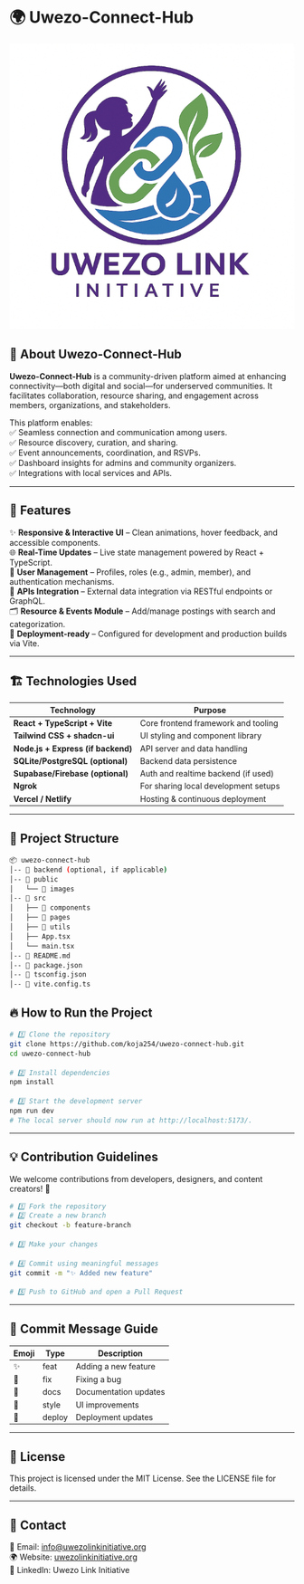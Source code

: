 # 🌍 Uwezo-Connect-Hub

![Uwezo-Connect Hub Logo](/public/images/image-24.png)

## 📌 About Uwezo-Connect-Hub

**Uwezo-Connect-Hub** is a community-driven platform aimed at enhancing connectivity—both digital and social—for underserved communities. It facilitates collaboration, resource sharing, and engagement across members, organizations, and stakeholders.

This platform enables:  
✅ Seamless connection and communication among users.  
✅ Resource discovery, curation, and sharing.  
✅ Event announcements, coordination, and RSVPs.  
✅ Dashboard insights for admins and community organizers.  
✅ Integrations with local services and APIs.

---

## 🚀 Features

✨ **Responsive & Interactive UI** – Clean animations, hover feedback, and accessible components.  
🌐 **Real-Time Updates** – Live state management powered by React + TypeScript.  
👥 **User Management** – Profiles, roles (e.g., admin, member), and authentication mechanisms.  
🔗 **APIs Integration** – External data integration via RESTful endpoints or GraphQL.  
🗂 **Resource & Events Module** – Add/manage postings with search and categorization.  
🚀 **Deployment-ready** – Configured for development and production builds via Vite.

---

## 🏗️ Technologies Used

| Technology                            | Purpose                              |
|--------------------------------------|--------------------------------------|
| **React + TypeScript + Vite**        | Core frontend framework and tooling  |
| **Tailwind CSS + shadcn-ui**         | UI styling and component library     |
| **Node.js + Express (if backend)**   | API server and data handling         |
| **SQLite/PostgreSQL (optional)**     | Backend data persistence             |
| **Supabase/Firebase (optional)**     | Auth and realtime backend (if used)  |
| **Ngrok**                            | For sharing local development setups |
| **Vercel / Netlify**                 | Hosting & continuous deployment      |

---

## 📂 Project Structure

```bash
📦 uwezo-connect-hub
│-- 📁 backend (optional, if applicable)
│-- 📁 public
│   └── 📁 images
│-- 📁 src
│   ├── 📁 components
│   ├── 📁 pages
│   ├── 📁 utils
│   ├── App.tsx
│   └── main.tsx
│-- 📄 README.md
│-- 📄 package.json
│-- 📄 tsconfig.json
│-- 📄 vite.config.ts
```

## 🔥 How to Run the Project

```bash
# 1️⃣ Clone the repository
git clone https://github.com/koja254/uwezo-connect-hub.git
cd uwezo-connect-hub

# 2️⃣ Install dependencies
npm install

# 3️⃣ Start the development server
npm run dev
# The local server should now run at http://localhost:5173/.

```

---

## 💡 Contribution Guidelines

We welcome contributions from developers, designers, and content creators! 🚀

```bash
# 1️⃣ Fork the repository
# 2️⃣ Create a new branch
git checkout -b feature-branch

# 3️⃣ Make your changes

# 4️⃣ Commit using meaningful messages
git commit -m "✨ Added new feature"

# 5️⃣ Push to GitHub and open a Pull Request
```

---

## 💬 Commit Message Guide

| Emoji | Type   | Description           |
| ----- | ------ | --------------------- |
| ✨     | feat   | Adding a new feature  |
| 🐛    | fix    | Fixing a bug          |
| 📝    | docs   | Documentation updates |
| 🎨    | style  | UI improvements       |
| 🚀    | deploy | Deployment updates    |

---

## 📜 License

This project is licensed under the MIT License. See the LICENSE file for details.

---

## 📧 Contact

📩 Email: [info@uwezolinkinitiative.org](mailto:info@uwezolinkinitiative.org)  
🌍 Website: [uwezolinkinitiative.org](https://689b51b9c619e0fa72707073--gorgeous-seahorse-93fdcc.netlify.app/ )  
🔗 LinkedIn: Uwezo Link Initiative

